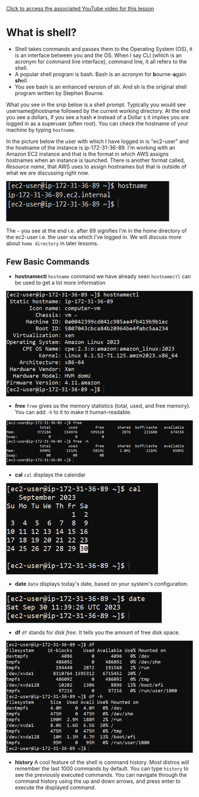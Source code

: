 [Click to access the associated YouTube video for this lesson](https://www.youtube.com/watch?v=6IbSVeGS_WY&list=PLmPit9IIdzwQl1kuuoEhG38DC3cdbqZHB&index=1&t=33s&ab_channel=CloudWithVarJosh)

# What is shell?

- Shell takes commands and passes them to the Operating System (OS), it is an interface between you and the OS. When I say CLI (which is an acronym for command line interface), command line, it all refers to the shell.
- A popular shell program is bash. Bash is an acronym for **b**ourne-**a**gain **sh**ell.
- You see bash is an enhanced version of sh. And sh is the original shell program written by Stephen Bourne.

What you see in the snip below is a shell prompt. Typically you would see username@hostname followed by the current working directory. At the end you see a dollar`$`, if you see a hash `#` instead of a Dollar `$` it implies you are logged in as a superuser (often root).
You can check the hostname of your machine by typing `hostname`.

In the picture below the user with which I have logged in is "ec2-user" and the hostname of the instance is ip-172-31-36-89. I'm working with an Amazon EC2 instance and that is the format in which AWS assigns hostnames when an instance is launched. There is another format called, *Resource name*, that AWS uses to assign hostnames but that is outside of what we are discussing right now.

![Alt text](/images/hostname.png)

The `~` you see at the end i.e. after 89 signifies I'm in the home directory of the ec2-user i.e. the user via which I've logged in. We will discuss more about `home directory` in later lessons.


## Few Basic Commands

- **hostnamectl**
`hostname` command we have already seen `hostnamectl` can be used to get a lot more information

![Alt text](/images/hostnamectl.png)


- **free**
 `free` gives us the memory statistics (total, used, and free memory). You can add `-h` to it to make it human-readable.

![Alt text](/images/free.png)

 
 - **cal**
 `cal` displays the calendar

![Alt text](/images/cal.png)

 
- **date**
 `date` displays today's date, based on your system's configuration.

![Alt text](/images/date.png)

 
- **df**
 `df` stands for *disk free*. It tells you the amount of free disk space.

![Alt text](/images/df.png)


- **history**
 A cool feature of the shell is command history. Most distros will remember the last 1000 commands by default. You can type `history` to see the previously executed commands.
 You can navigate through the command history using the up and down arrows, and press enter to execute the displayed command.
